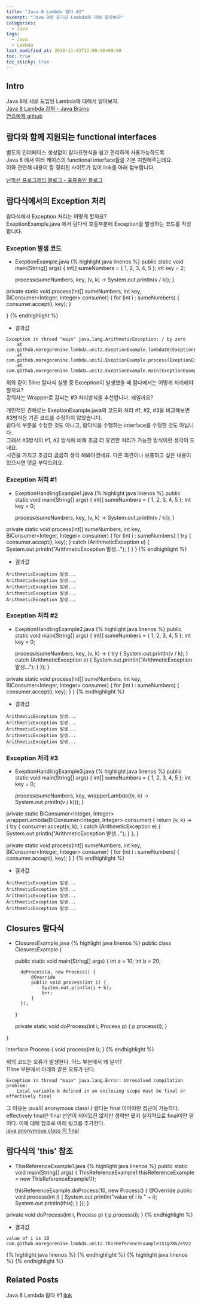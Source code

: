 ```yaml
---
title: "Java 8 Lambda 람다 #2"
excerpt: "Java 8에 추가된 Lambda에 대해 알아보자"
categories: 
  - Java
tags: 
  - Java
  - Lambda
last_modified_at: 2018-11-03T12:00:00+09:00
toc: true
toc_sticky: true
---
```


## Intro
Java 8에 새로 도입된 Lambda에 대해서 알아보자.  
[Java 8 Lambda 강좌 - Java Brains](https://javabrains.io/courses/java_lambdabasics/ "Java 8 Lambda 강좌 Link")  
[연습예제 github](https://github.com/moregorenine/study/tree/master/core-java/ "연습예제 github Link")

## 람다와 함께 지원되는 functional interfaces
별도의 인터페이스 생성없이 람다표현식을 쉽고 편리하게 사용가능하도록   
Java 8 에서 여러 케이스의 functional interface들을 기본 지원해주는데요.  
이와 관련해 내용이 잘 정리된 사이트가 있어 link를 아래 첨부합니다.  

[난파선 프로그래밍 블로그 - 표류중인 블로그](http://napasun-programming.tistory.com/25 "자바에서 제공하는 함수형 인터페이스")  

## 람다식에서의 Exception 처리
람다식에서 Exception 처리는 어떻게 할까요?  
ExeptionExample.java 에서 람다식 호출부분에 Exception을 발생하는 코드를 작성합니다.

### Exception 발생 코드
- ExeptionExample.java
{% highlight java linenos %}
public static void main(String[] args) {
	int[] sumeNumbers = { 1, 2, 3, 4, 5 };
	int key = 2;

	process(sumeNumbers, key, (v, k) -> System.out.println(v / k));
}

private static void process(int[] sumeNumbers, int key, BiConsumer<Integer, Integer> consumer) {
	for (int i : sumeNumbers) {
		consumer.accept(i, key);
	}

}
{% endhighlight %}
- 결과값
```
Exception in thread "main" java.lang.ArithmeticException: / by zero
	at com.github.moregorenine.lambda.unit2.ExeptionExample.lambda$0(ExeptionExample.java:11)
	at com.github.moregorenine.lambda.unit2.ExeptionExample.process(ExeptionExample.java:16)
	at com.github.moregorenine.lambda.unit2.ExeptionExample.main(ExeptionExample.java:11)
```

위와 같이 5line 람다식 실행 중 Exception이 발생했을 때 람다에서는 어떻게 처리해야 할까요?  
강의자는 Wrapper로 감싸는 #3 처리방식을 추천합니다. 왜일까요?  

개인적인 견해로는 ExeptionExample.java의 코드와 처리 #1, #2, #3을 비교해보면  #3방식은 기존 코드를 수정하지 않았습니다.  
람다식 부분을 수정한 것도 아니고, 람다식을 수행하는 interface를 수정한 것도 아닙니다.  
그래서 #3방식이 #1, #2 방식에 비해 조금 더 유연한 처리가 가능한 방식이란 생각이 드네요.  
시간을 가지고 조금더 곰곰히  생각 해봐야겠네요. 다른 의견이나 보충하고 싶은 내용이 있으시면 댓글 부탁드려요.  

### Exception 처리 #1
- ExeptionHandlingExample1.java
{% highlight java linenos %}
public static void main(String[] args) {
	int[] sumeNumbers = { 1, 2, 3, 4, 5 };
	int key = 0;

	process(sumeNumbers, key, (v, k) -> System.out.println(v / k));
}

private static void process(int[] sumeNumbers, int key, BiConsumer<Integer, Integer> consumer) {
	for (int i : sumeNumbers) {
		try {
			consumer.accept(i, key);
		} catch (ArithmeticException e) {
			System.out.println("ArithmeticException 발생...");
		}
	}
}
{% endhighlight %}
- 결과값
```
ArithmeticException 발생...
ArithmeticException 발생...
ArithmeticException 발생...
ArithmeticException 발생...
ArithmeticException 발생...
```

### Exception 처리 #2
- ExeptionHandlingExample2.java
{% highlight java linenos %}
public static void main(String[] args) {
	int[] sumeNumbers = { 1, 2, 3, 4, 5 };
	int key = 0;

	process(sumeNumbers, key, (v, k) -> {
		try {
			System.out.println(v / k);
		} catch (ArithmeticException e) {
			System.out.println("ArithmeticException 발생...");
		}
	});
}

private static void process(int[] sumeNumbers, int key, BiConsumer<Integer, Integer> consumer) {
	for (int i : sumeNumbers) {
		consumer.accept(i, key);
	}
}
{% endhighlight %}
- 결과값
```
ArithmeticException 발생...
ArithmeticException 발생...
ArithmeticException 발생...
ArithmeticException 발생...
ArithmeticException 발생...
```

### Exception 처리 #3
- ExeptionHandlingExample3.java
{% highlight java linenos %}
public static void main(String[] args) {
	int[] sumeNumbers = { 1, 2, 3, 4, 5 };
	int key = 0;

	process(sumeNumbers, key, wrapperLambda((v, k) -> System.out.println(v / k)));
}

private static BiConsumer<Integer, Integer> wrapperLambda(BiConsumer<Integer, Integer> consumer) {
	return (v, k) -> {
		try {
			consumer.accept(v, k);
		} catch (ArithmeticException e) {
			System.out.println("ArithmeticException 발생...");
		}
	};
}

private static void process(int[] sumeNumbers, int key, BiConsumer<Integer, Integer> consumer) {
	for (int i : sumeNumbers) {
		consumer.accept(i, key);
	}
}
{% endhighlight %}
- 결과값
```
ArithmeticException 발생...
ArithmeticException 발생...
ArithmeticException 발생...
ArithmeticException 발생...
ArithmeticException 발생...
```

## Closures 람다식
- ClosuresExample.java
{% highlight java linenos %}
public class ClosuresExample {

	public static void main(String[] args) {
		int a = 10;
		int b = 20;

		doProcess(a, new Process() {
			@Override
			public void process(int i) {
				System.out.println(i + b);
				b++;
			}
		});

	}

	private static void doProcess(int i, Process p) {
		p.process(i);
	}

}

interface Process {
	void process(int i);
}
{% endhighlight %}

위의 코드는 오류가 발생한다. 어느 부분에서 왜 날까?  
11line 부분에서 아래와 같은 오류가 난다.

```
Exception in thread "main" java.lang.Error: Unresolved compilation problem: 
	Local variable b defined in an enclosing scope must be final or effectively final
```

그 이유는 java의 anonymous class나 람다는 final 이어야만 접근이 가능하다. effectively final은 final 선언이 되어있진 않지만 생략만 됐지 실지적으로 final이란 말이다. 이에 대해 참조로 아래 링크를 추가한다.  
[java anonymous class 의 final](http://wonwoo.ml/index.php/post/1125#comment-6905)

## 람다식의 'this' 참조
- ThisReferenceExample1.java
{% highlight java linenos %}
public static void main(String[] args) {
	ThisReferenceExample1 thisReferenceExample = new ThisReferenceExample1();

	thisReferenceExample.doProcess(10, new Process() {
		@Override
		public void process(int i) {
			System.out.println("value of i is " + i);
			System.out.println(this);
		}
	});
}

private void doProcess(int i, Process p) {
	p.process(i);
}
{% endhighlight %}
- 결과값
```
value of i is 10
com.github.moregorenine.lambda.unit2.ThisReferenceExample1$1@7852e922
```

{% highlight java linenos %}
{% endhighlight %}
{% highlight java linenos %}
{% endhighlight %}


## Related Posts
Java 8 Lambda 람다 #1 [link](https://moregorenine.github.io/java/lambda-1/ "Java 8 Lambda 람다 #1")